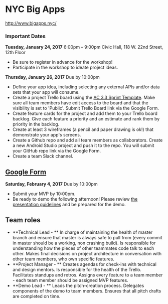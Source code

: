 # NYC Big Apps 

http://www.bigapps.nyc/

### Important Dates

**Tuesday, January 24, 2017**
6:00pm – 9:00pm
Civic Hall, 118 W. 22nd Street, 12th Floor
- Be sure to register in advance for the workshop!
- Participate in the workshop to ideate project ideas.

**Thursday, January 26, 2017**
Due by 10:00pm

- Define your app idea, including selecting any external APIs and/or data sets that your app will consume.
- Create a project Trello board using the [AC 3.3 Sprint Template](https://trello.com/b/pz8oJNK2/ac-3-3-sprint-template). Make sure all team members have edit access to the board and that the visibility is set to 'Public'. Submit Trello Board link via the Google Form.
- Create feature cards for the project and add them to your Trello board backlog. Give each feature a priority and an estimate and rank them by priority in the backlog.
- Create at least 3 wireframes (a pencil and paper drawing is ok!) that demonstrate your app's screens.
- Create a Github repo and add all team members as collaborators. Create a new Android Studio project and push it to the repo. You will submit your GitHub repo link via the Google Form.
- Create a team Slack channel.

## [Google Form](https://goo.gl/forms/Clrku9yeqUXCg2UF3)

**Saturday, February 4, 2017**
Due by 10:00pm
- Submit your MVP by 10:00pm.
- Be ready to demo the following afternoon! Please review [the presentation guidelines](https://docs.google.com/presentation/d/1j3xeG9RZaw1KUueBTE3iUgveHP5_DK-kS3Xm6fnBfVk/edit?usp=sharing) and be prepared for the demo.

## Team roles

- **Technical Lead - ** In charge of maintaining the health of master branch and ensure that master is always safe to pull from (every commit in master should be a working, non crashing build).  Is responsible for understanding how the pieces of other teammates code talk to each other.  Makes final decisions on project architecture in conversation with other team members, who own specific features.
- **Project Manager - ** Creates agendas for check-ins with technical and design mentors.  Is responsible for the health of the Trello.  Facilitates standups and retros.  Assigns every feature to a team member - each team member should be assigned MVP features.
- **Demo Lead - ** Leads the pitch-creation process.  Delegates components of the demo to team members.  Ensures that all pitch drafts are completed on time.
